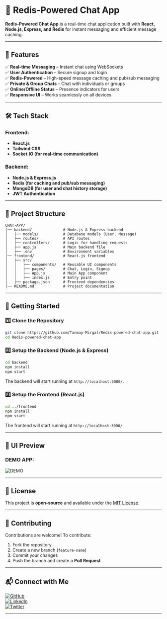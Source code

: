 # 💬 Redis-Powered Chat App

**Redis-Powered Chat App** is a real-time chat application built with **React, Node.js, Express, and Redis** for instant messaging and efficient message caching.

---

## 🚀 Features

✅ **Real-time Messaging** – Instant chat using WebSockets  
✅ **User Authentication** – Secure signup and login  
✅ **Redis-Powered** – High-speed message caching and pub/sub messaging  
✅ **Private & Group Chats** – Chat with individuals or groups  
✅ **Online/Offline Status** – Presence indicators for users  
✅ **Responsive UI** – Works seamlessly on all devices  

---

## 🛠️ Tech Stack

### Frontend:
- **React.js**
- **Tailwind CSS**
- **Socket.IO (for real-time communication)**

### Backend:
- **Node.js & Express.js**
- **Redis (for caching and pub/sub messaging)**
- **MongoDB (for user and chat history storage)**
- **JWT Authentication**

---

## 📂 Project Structure

```
CHAT-APP/
│── backend/              # Node.js & Express backend
│   ├── models/           # Database models (User, Message)
│   ├── routes/           # API routes
│   ├── controllers/      # Logic for handling requests
│   ├── app.js            # Main backend file
│   ├── .env              # Environment variables
│── frontend/             # React.js frontend
│   ├── src/
│   │   ├── components/   # Reusable UI components
│   │   ├── pages/        # Chat, Login, Signup
│   │   ├── App.js        # Main App component
│   │   ├── index.js      # Entry point
│   ├── package.json      # Frontend dependencies
│── README.md             # Project documentation
```

---

## 📌 Getting Started

### 1️⃣ Clone the Repository

```sh
git clone https://github.com/Tanmay-Mirgal/Redis-powered-chat-app.git
cd Redis-powered-chat-app
```

### 2️⃣ Setup the Backend (Node.js & Express)

```sh
cd backend
npm install
npm start
```

The backend will start running at `http://localhost:5000/`.

### 3️⃣ Setup the Frontend (React.js)

```sh
cd ../frontend
npm install
npm start
```

The frontend will start running at `http://localhost:3000/`.

---

## 🎨 UI Preview

### DEMO APP:
![DEMO](https://raw.githubusercontent.com/Tanmay-Mirgal/Redis-powered-chat-app/main/assets/demo.jpg)

---

## 📜 License

This project is **open-source** and available under the [MIT License](LICENSE).  

---

## 🤝 Contributing

Contributions are welcome! To contribute:  
1. Fork the repository  
2. Create a new branch (`feature-name`)  
3. Commit your changes  
4. Push the branch and create a **Pull Request**  

---

## 📬 Connect with Me

[![GitHub](https://img.shields.io/badge/GitHub-TanmayMirgal-blue?style=flat&logo=github)](https://github.com/Tanmay-Mirgal)  
[![LinkedIn](https://img.shields.io/badge/LinkedIn-TanmayMirgal-blue?style=flat&logo=linkedin)](YOUR_LINKEDIN_URL)  
[![Twitter](https://img.shields.io/badge/Twitter-TanmayMirgal-blue?style=flat&logo=twitter)](YOUR_TWITTER_URL)  

---


